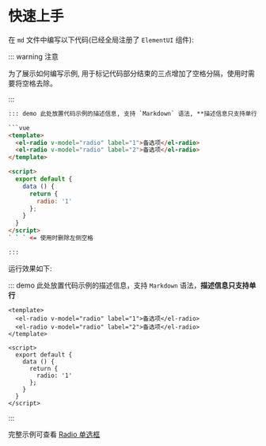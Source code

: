 # 快速上手

在 `md` 文件中编写以下代码(已经全局注册了 `ElementUI` 组件):

::: warning 注意

为了展示如何编写示例, 用于标记代码部分结束的三点增加了空格分隔，使用时需要将空格去除。

:::

````html
::: demo 此处放置代码示例的描述信息, 支持 `Markdown` 语法, **描述信息只支持单行**

```vue
<template>
  <el-radio v-model="radio" label="1">备选项</el-radio>
  <el-radio v-model="radio" label="2">备选项</el-radio>
</template>

<script>
  export default {
    data () {
      return {
        radio: '1'
      };
    }
  }
</script>
` ` ` <= 使用时删除左侧空格

:::
````

运行效果如下:

::: demo 此处放置代码示例的描述信息，支持 `Markdown` 语法，**描述信息只支持单行**

```vue
<template>
  <el-radio v-model="radio" label="1">备选项</el-radio>
  <el-radio v-model="radio" label="2">备选项</el-radio>
</template>

<script>
  export default {
    data () {
      return {
        radio: '1'
      };
    }
  }
</script>
```

:::

完整示例可查看 [Radio 单选框](/Guide/Radio.html)
